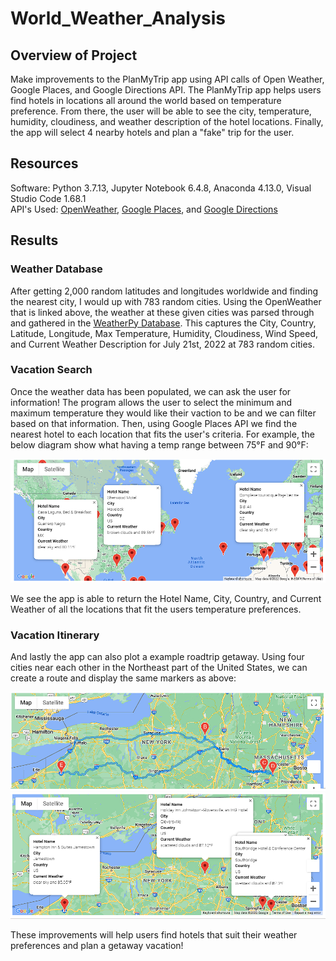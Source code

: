 # World_Weather_Analysis

## Overview of Project
Make improvements to the PlanMyTrip app using API calls of Open Weather, Google Places, and Google Directions API. The PlanMyTrip app helps users find hotels in locations all around the world based on temperature preference. From there, the user will be able to see the city, temperature, humidity, cloudiness, and weather description of the hotel locations. Finally, the app will select 4 nearby hotels and plan a "fake" trip for the user.

## Resources
Software: Python 3.7.13, Jupyter Notebook 6.4.8, Anaconda 4.13.0, Visual Studio Code 1.68.1  
API's Used: [OpenWeather](https://openweathermap.org/), [Google Places](https://developers.google.com/maps/documentation/places/web-service/search-nearby), 
and [Google Directions](https://developers.google.com/maps/documentation/directions/overview)

## Results
### Weather Database
After getting 2,000 random latitudes and longitudes worldwide and finding the nearest city, I would up with 783 random cities. Using the OpenWeather that is linked above, the weather at these given cities was parsed through and gathered in the [WeatherPy Database](/Weather_Database/WeatherPy_Database.csv). This captures the City, Country, Latitude, Longitude, Max Temperature, Humidity, Cloudiness, Wind Speed, and Current Weather Description for July 21st, 2022 at 783 random cities.

### Vacation Search
Once the weather data has been populated, we can ask the user for information! The program allows the user to select the minimum and maximum temperature they would like their vaction to be and we can filter based on that information. Then, using Google Places API we find the nearest hotel to each location that fits the user's criteria. For example, the below diagram show what having a temp range between 75°F and 90°F:

![](/Vacation_Search/WeatherPy_vacation_map.PNG)

We see the app is able to return the Hotel Name, City, Country, and Current Weather of all the locations that fit the users temperature preferences.

### Vacation Itinerary
And lastly the app can also plot a example roadtrip getaway. Using four cities near each other in the Northeast part of the United States, we can create a route and display the same markers as above:

![](/Vacation_Itinerary/WeatherPy_travel_map.PNG)
![](/Vacation_Itinerary/WeatherPy_travel_map_markers.PNG)

These improvements will help users find hotels that suit their weather preferences and plan a getaway vacation!
